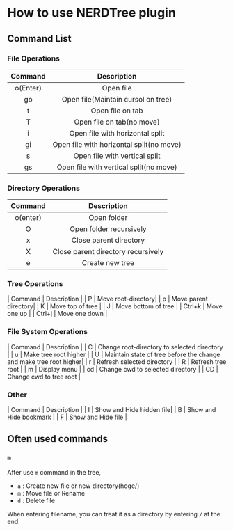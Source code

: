 # How to use NERDTree plugin

## Command List

### File Operations

| Command | Description |
|   :-:   |     :-:     |
| o(Enter)|  Open file  |
|    go   |Open file(Maintain cursol on tree)|
|    t    | Open file on tab|
|    T    | Open file on tab(no move)|
|    i    | Open file with horizontal split|
|   gi    | Open file with horizontal split(no move)|
|    s    | Open file with vertical split|
|   gs    | Open file with vertical split(no move)|

### Directory Operations

| Command | Description |
|   :-:   |    :-:      |
| o(enter)| Open folder |
|    O    | Open folder recursively|
|    x    | Close parent directory|
|    X    | Close parent directory recursively|
|    e    | Create new tree|

### Tree Operations

| Command | Description |
|    P    | Move root-directory|
|    p    | Move parent directory|
|    K    | Move top of tree |
|    J    | Move bottom of tree |
|  Ctrl+k | Move one up |
|  Ctrl+j | Move one down |

### File System Operations
| Command | Description |
|    C    | Change root-directory to selected directory |
|    u    | Make tree root higher |
|    U    | Maintain state of tree before the change and make tree root higher|
|    r    | Refresh selected directory |
|    R    | Refresh tree root |
|    m    | Display menu |
|   cd    | Change cwd to selected directory |
|   CD    | Change cwd to tree root |

### Other

| Command | Description |
|    I    | Show and Hide hidden file|
|    B    | Show and Hide bookmark |
|    F    | Show and Hide file |


## Often used commands

### `m`

After use `m` command in the tree, 

- `a` : Create new file or new directory(hoge/)
- `m` : Move file or Rename
- `d` : Delete file

When entering filename, you can treat it as a directory by entering `/` at the end. 

